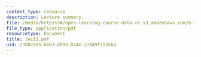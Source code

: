 ```yaml
---
content_type: resource
description: Lecture summary.
file: /media/https%3A/open-learning-course-data-rc.s3.amazonaws.com/6-341-discrete-time-signal-processing-fall-2005/23887e05bb83d893874e27d49f7135ba_lec11.pdf
file_type: application/pdf
resourcetype: Document
title: lec11.pdf
uid: 23887e05-bb83-d893-874e-27d49f7135ba
---
```


